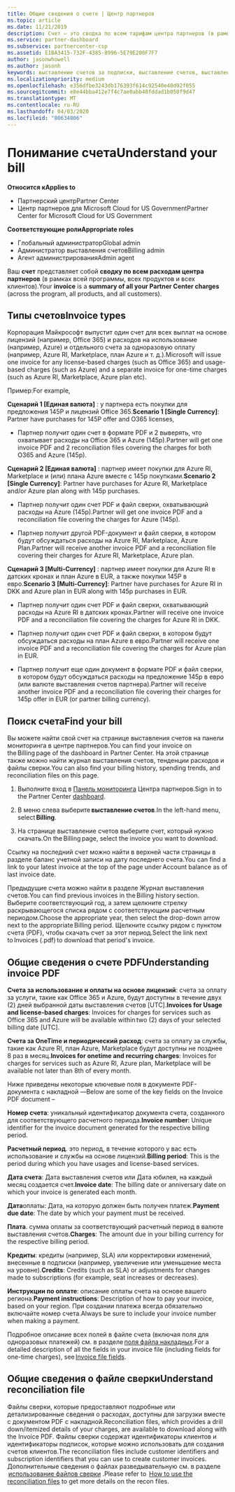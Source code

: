 ```yaml
---
title: Общие сведения о счете | Центр партнеров
ms.topic: article
ms.date: 11/21/2019
description: Счет — это сводка по всем тарифам центра партнеров (в рамках программы, продуктов и клиентов) за текущий месячный период.
ms.service: partner-dashboard
ms.subservice: partnercenter-csp
ms.assetid: E1BA3415-732F-4385-8996-5E79E200F7F7
author: jasonwhowell
ms.author: jasonh
keywords: выставление счетов за подписки, выставление счетов, выставления счетов в центре партнеров, просмотр счета, счет, счет центра партнеров, счет CSP, где мой счет?
ms.localizationpriority: medium
ms.openlocfilehash: e356dfbe3243db176393f614c92540e40d92f055
ms.sourcegitcommit: e8e44bba412e7f4c7ae0abb48fddad1b050f9d47
ms.translationtype: MT
ms.contentlocale: ru-RU
ms.lasthandoff: 04/03/2020
ms.locfileid: "80634806"
---
```

# <a name="understand-your-bill"></a><span data-ttu-id="d78f9-104">Понимание счета</span><span class="sxs-lookup"><span data-stu-id="d78f9-104">Understand your bill</span></span>

<span data-ttu-id="d78f9-105">**Относится к**</span><span class="sxs-lookup"><span data-stu-id="d78f9-105">**Applies to**</span></span>

- <span data-ttu-id="d78f9-106">Партнерский центр</span><span class="sxs-lookup"><span data-stu-id="d78f9-106">Partner Center</span></span>
- <span data-ttu-id="d78f9-107">Центр партнеров для Microsoft Cloud for US Government</span><span class="sxs-lookup"><span data-stu-id="d78f9-107">Partner Center for Microsoft Cloud for US Government</span></span>

<span data-ttu-id="d78f9-108">**Соответствующие роли**</span><span class="sxs-lookup"><span data-stu-id="d78f9-108">**Appropriate roles**</span></span>

- <span data-ttu-id="d78f9-109">Глобальный администратор</span><span class="sxs-lookup"><span data-stu-id="d78f9-109">Global admin</span></span>
- <span data-ttu-id="d78f9-110">Администратор выставления счетов</span><span class="sxs-lookup"><span data-stu-id="d78f9-110">Billing admin</span></span>
- <span data-ttu-id="d78f9-111">Агент администрирования</span><span class="sxs-lookup"><span data-stu-id="d78f9-111">Admin agent</span></span>


<span data-ttu-id="d78f9-112">Ваш **счет** представляет собой **сводку по всем расходам центра партнеров** (в рамках всей программы, всех продуктов и всех клиентов).</span><span class="sxs-lookup"><span data-stu-id="d78f9-112">Your **invoice** is a **summary of all your Partner Center charges** (across the program, all products, and all customers).</span></span> 

## <a name="invoice-types"></a><span data-ttu-id="d78f9-113">Типы счетов</span><span class="sxs-lookup"><span data-stu-id="d78f9-113">Invoice types</span></span>

<span data-ttu-id="d78f9-114">Корпорация Майкрософт выпустит один счет для всех выплат на основе лицензий (например, Office 365) и расходов на использование (например, Azure) и отдельного счета за одноразовую оплату (например, Azure RI, Marketplace, план Azure и т. д.).</span><span class="sxs-lookup"><span data-stu-id="d78f9-114">Microsoft will issue one invoice for any license-based charges (such as Office 365) and usage-based charges (such as Azure) and a separate invoice for one-time charges (such as Azure RI, Marketplace, Azure plan etc).</span></span> 

<span data-ttu-id="d78f9-115">Пример:</span><span class="sxs-lookup"><span data-stu-id="d78f9-115">For example,</span></span>  

<span data-ttu-id="d78f9-116">**Сценарий 1 [Единая валюта]** : у партнера есть покупки для предложения 145P и лицензий Office 365.</span><span class="sxs-lookup"><span data-stu-id="d78f9-116">**Scenario 1 [Single Currency]**: Partner have purchases for 145P offer and O365 licenses,</span></span>  

- <span data-ttu-id="d78f9-117">Партнер получит один счет в формате PDF и 2 выверять, что охватывает расходы на Office 365 и Azure (145p).</span><span class="sxs-lookup"><span data-stu-id="d78f9-117">Partner will get one invoice PDF and 2 reconciliation files covering the charges for both O365 and Azure (145p).</span></span>  

<span data-ttu-id="d78f9-118">**Сценарий 2 [Единая валюта]** : партнер имеет покупки для Azure RI, Marketplace и (или) плана Azure вместе с 145p покупками.</span><span class="sxs-lookup"><span data-stu-id="d78f9-118">**Scenario 2 [Single Currency]**: Partner have purchases for Azure RI, Marketplace and/or Azure plan along with 145p purchases.</span></span> 

- <span data-ttu-id="d78f9-119">Партнер получит один счет PDF и файл сверки, охватывающий расходы на Azure (145p).</span><span class="sxs-lookup"><span data-stu-id="d78f9-119">Partner will get one invoice PDF and a reconciliation file covering the charges for Azure (145p).</span></span> 

- <span data-ttu-id="d78f9-120">Партнер получит другой PDF-документ и файл сверки, в котором будут обсуждаться расходы на Azure RI, Marketplace, Azure Plan.</span><span class="sxs-lookup"><span data-stu-id="d78f9-120">Partner will receive another invoice PDF and a reconciliation file covering their charges for Azure RI, Marketplace, Azure plan.</span></span> 

<span data-ttu-id="d78f9-121">**Сценарий 3 [Multi-Currency]** : партнер имеет покупки для Azure RI в датских кронах и план Azure в EUR, а также покупки 145P в евро.</span><span class="sxs-lookup"><span data-stu-id="d78f9-121">**Scenario 3 [Multi-Currency]**: Partner have purchases for Azure RI in DKK and Azure plan in EUR along with 145p purchases in EUR.</span></span> 

- <span data-ttu-id="d78f9-122">Партнер получит один счет PDF и файл сверки, охватывающий расходы на Azure RI в датских кронах.</span><span class="sxs-lookup"><span data-stu-id="d78f9-122">Partner will receive one invoice PDF and a reconciliation file covering the charges for Azure RI in DKK.</span></span> 

- <span data-ttu-id="d78f9-123">Партнер получит один счет PDF и файл сверки, в котором будут обсуждаться расходы на план Azure в евро.</span><span class="sxs-lookup"><span data-stu-id="d78f9-123">Partner will receive one invoice PDF and a reconciliation file covering the charges for Azure plan in EUR.</span></span> 

- <span data-ttu-id="d78f9-124">Партнер получит еще один документ в формате PDF и файл сверки, в котором будут обсуждаться расходы на предложение 145p в евро (или валюте выставления счетов партнера).</span><span class="sxs-lookup"><span data-stu-id="d78f9-124">Partner will receive another invoice PDF and a reconciliation file covering their charges for 145p offer in EUR (or partner billing currency).</span></span> 

## <a name="find-your-bill"></a><span data-ttu-id="d78f9-125">Поиск счета</span><span class="sxs-lookup"><span data-stu-id="d78f9-125">Find your bill</span></span> 

<span data-ttu-id="d78f9-126">Вы можете найти свой счет на странице выставления счетов на панели мониторинга в центре партнеров.</span><span class="sxs-lookup"><span data-stu-id="d78f9-126">You can find your invoice on the Billing page of the dashboard in Partner Center.</span></span> <span data-ttu-id="d78f9-127">На этой странице также можно найти журнал выставления счетов, тенденции расходов и файлы сверки.</span><span class="sxs-lookup"><span data-stu-id="d78f9-127">You can also find your billing history, spending trends, and reconciliation files on this page.</span></span> 

1. <span data-ttu-id="d78f9-128">Выполните вход в [Панель мониторинга](https://partner.microsoft.com/dashboard/home) Центра партнеров.</span><span class="sxs-lookup"><span data-stu-id="d78f9-128">Sign in to the Partner Center [dashboard](https://partner.microsoft.com/dashboard/home).</span></span> 

2. <span data-ttu-id="d78f9-129">В меню слева выберите **выставление счетов**.</span><span class="sxs-lookup"><span data-stu-id="d78f9-129">In the left-hand menu, select **Billing**.</span></span> 

3. <span data-ttu-id="d78f9-130">На странице выставление счетов выберите счет, который нужно скачать.</span><span class="sxs-lookup"><span data-stu-id="d78f9-130">On the Billing page, select the invoice you want to download.</span></span> 

<span data-ttu-id="d78f9-131">Ссылку на последний счет можно найти в верхней части страницы в разделе баланс учетной записи на дату последнего счета.</span><span class="sxs-lookup"><span data-stu-id="d78f9-131">You can find a link to your latest invoice at the top of the page under Account balance as of last invoice date.</span></span> 

<span data-ttu-id="d78f9-132">Предыдущие счета можно найти в разделе Журнал выставления счетов.</span><span class="sxs-lookup"><span data-stu-id="d78f9-132">You can find previous invoices in the Billing history section.</span></span> <span data-ttu-id="d78f9-133">Выберите соответствующий год, а затем щелкните стрелку раскрывающегося списка рядом с соответствующим расчетным периодом.</span><span class="sxs-lookup"><span data-stu-id="d78f9-133">Choose the appropriate year, then select the drop-down arrow next to the appropriate Billing period.</span></span> <span data-ttu-id="d78f9-134">Щелкните ссылку рядом с пунктом счета (PDF), чтобы скачать счет за этот период.</span><span class="sxs-lookup"><span data-stu-id="d78f9-134">Select the link next to Invoices (.pdf) to download that period's invoice.</span></span> 

## <a name="understanding-invoice-pdf"></a><span data-ttu-id="d78f9-135">Общие сведения о счете PDF</span><span class="sxs-lookup"><span data-stu-id="d78f9-135">Understanding invoice PDF</span></span> 

<span data-ttu-id="d78f9-136">**Счета за использование и оплаты на основе лицензий**: счета за оплату за услуги, такие как Office 365 и Azure, будут доступны в течение двух (2) дней выбранной даты выставления счетов [UTC].</span><span class="sxs-lookup"><span data-stu-id="d78f9-136">**Invoices for Usage and license-based charges**: Invoices for charges for services such as Office 365 and Azure will be available within two (2) days of your selected billing date [UTC].</span></span>  

<span data-ttu-id="d78f9-137">**Счета за OneTime и периодический расход**: счета за оплату за службы, такие как Azure RI, план Azure, Marketplace будут доступны не позднее 8 раз в месяц.</span><span class="sxs-lookup"><span data-stu-id="d78f9-137">**Invoices for onetime and recurring charges**: Invoices for charges for services such as Azure RI, Azure plan, Marketplace will be available not later than 8th of every month.</span></span>  

<span data-ttu-id="d78f9-138">Ниже приведены некоторые ключевые поля в документе PDF-документа с накладной —</span><span class="sxs-lookup"><span data-stu-id="d78f9-138">Below are some of the key fields on the Invoice PDF document –</span></span> 

<span data-ttu-id="d78f9-139">**Номер счета**: уникальный идентификатор документа счета, созданного для соответствующего расчетного периода.</span><span class="sxs-lookup"><span data-stu-id="d78f9-139">**Invoice number**: Unique identifier for the invoice document generated for the respective billing period.</span></span> 

<span data-ttu-id="d78f9-140">**Расчетный период**. это период, в течение которого у вас есть использование и службы на основе лицензий.</span><span class="sxs-lookup"><span data-stu-id="d78f9-140">**Billing period**: This is the period during which you have usages and license-based services.</span></span> 

<span data-ttu-id="d78f9-141">**Дата счета**: Дата выставления счетов или Дата юбилея, на каждый месяц создается счет.</span><span class="sxs-lookup"><span data-stu-id="d78f9-141">**Invoice date**: The billing date or anniversary date on which your invoice is generated each month.</span></span> 

<span data-ttu-id="d78f9-142">**Дата**оплаты: Дата, на которую должен быть получен платеж.</span><span class="sxs-lookup"><span data-stu-id="d78f9-142">**Payment due date**: The date by which your payment must be received.</span></span> 

<span data-ttu-id="d78f9-143">**Плата**. сумма оплаты за соответствующий расчетный период в валюте выставления счетов.</span><span class="sxs-lookup"><span data-stu-id="d78f9-143">**Charges**: The amount due in your billing currency for the respective billing period.</span></span> 

<span data-ttu-id="d78f9-144">**Кредиты**: кредиты (например, SLA) или корректировки изменений, внесенные в подписки (например, увеличение или уменьшение места на уровне).</span><span class="sxs-lookup"><span data-stu-id="d78f9-144">**Credits**: Credits (such as SLA) or adjustments for changes made to subscriptions (for example, seat increases or decreases).</span></span> 

<span data-ttu-id="d78f9-145">**Инструкции по оплате**: описание оплаты счета на основе вашего региона.</span><span class="sxs-lookup"><span data-stu-id="d78f9-145">**Payment instructions**: Description of how to pay your invoice, based on your region.</span></span> <span data-ttu-id="d78f9-146">При создании платежа всегда обязательно включайте номер счета.</span><span class="sxs-lookup"><span data-stu-id="d78f9-146">Always be sure to include your invoice number when making a payment.</span></span> 

<span data-ttu-id="d78f9-147">Подробное описание всех полей в файле счета (включая поля для одноразовых платежей) см. в разделе [поля файла накладных](https://docs.microsoft.com/partner-center/invoice-file).</span><span class="sxs-lookup"><span data-stu-id="d78f9-147">For a detailed description of all the fields in your invoice file (including fields for one-time charges), see [Invoice file fields](https://docs.microsoft.com/partner-center/invoice-file).</span></span> 

## <a name="understand-reconciliation-file"></a><span data-ttu-id="d78f9-148">Общие сведения о файле сверки</span><span class="sxs-lookup"><span data-stu-id="d78f9-148">Understand reconciliation file</span></span> 

 <span data-ttu-id="d78f9-149">Файлы сверки, которые предоставляют подробные или детализированные сведения о расходах, доступны для загрузки вместе с документом PDF с накладной.</span><span class="sxs-lookup"><span data-stu-id="d78f9-149">Reconciliation files, which provides a drill down/itemized details of your charges, are available to download along with the Invoice PDF.</span></span> <span data-ttu-id="d78f9-150">Файлы сверки содержат идентификаторы клиентов и идентификаторы подписок, которые можно использовать для создания счетов клиентов.</span><span class="sxs-lookup"><span data-stu-id="d78f9-150">The reconciliation files include customer identifiers and subscription identifiers that you can use to create customer invoices.</span></span> <span data-ttu-id="d78f9-151">Дополнительные сведения о файлах разведывательную см. в разделе  [использование файлов сверки](https://docs.microsoft.com/partner-center/use-the-reconciliation-files) .</span><span class="sxs-lookup"><span data-stu-id="d78f9-151">Please refer to  [How to use the reconciliation files](https://docs.microsoft.com/partner-center/use-the-reconciliation-files) to get more details on the recon files.</span></span> 




























